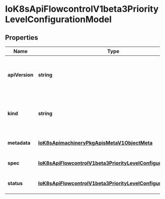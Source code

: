 # IoK8sApiFlowcontrolV1beta3PriorityLevelConfigurationModel

## Properties

Name | Type | Description | Notes
------------ | ------------- | ------------- | -------------
**apiVersion** | **string** | APIVersion defines the versioned schema of this representation of an object. Servers should convert recognized schemas to the latest internal value, and may reject unrecognized values. More info: https://git.k8s.io/community/contributors/devel/sig-architecture/api-conventions.md#resources | [optional] [default to undefined]
**kind** | **string** | Kind is a string value representing the REST resource this object represents. Servers may infer this from the endpoint the client submits requests to. Cannot be updated. In CamelCase. More info: https://git.k8s.io/community/contributors/devel/sig-architecture/api-conventions.md#types-kinds | [optional] [default to undefined]
**metadata** | [**IoK8sApimachineryPkgApisMetaV1ObjectMeta**](IoK8sApimachineryPkgApisMetaV1ObjectMeta.md) |  | [optional] [default to undefined]
**spec** | [**IoK8sApiFlowcontrolV1beta3PriorityLevelConfigurationSpec**](IoK8sApiFlowcontrolV1beta3PriorityLevelConfigurationSpec.md) |  | [optional] [default to undefined]
**status** | [**IoK8sApiFlowcontrolV1beta3PriorityLevelConfigurationStatus**](IoK8sApiFlowcontrolV1beta3PriorityLevelConfigurationStatus.md) |  | [optional] [default to undefined]


